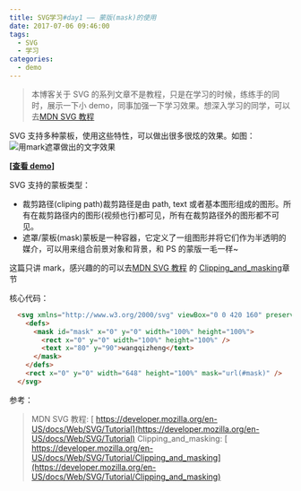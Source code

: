 ```yaml
---
title: SVG学习#day1 —— 蒙版(mask)的使用
date: 2017-07-06 09:46:00
tags:
  - SVG
  - 学习
categories:
  - demo
---
```


> 本博客关于 SVG 的系列文章不是教程，只是在学习的时候，练练手的同时，展示一下小 demo，同事加强一下学习效果。想深入学习的同学，可以去[MDN SVG 教程](https://developer.mozilla.org/en-US/docs/Web/SVG/Tutorial)

SVG 支持多种蒙板，使用这些特性，可以做出很多很炫的效果。如图：
![用mark遮罩做出的文字效果](/app/assets/images/2017/07/mark1.png)

**[[查看 demo](/app/demo/SVG/mask.html)]**

SVG 支持的蒙板类型：

* 裁剪路径(cliping path)裁剪路径是由 path, text 或者基本图形组成的图形。所有在裁剪路径内的图形(视频也行)都可见，所有在裁剪路径外的图形都不可见。
* 遮罩/蒙板(mask)蒙板是一种容器，它定义了一组图形并将它们作为半透明的媒介，可以用来组合前景对象和背景，和 PS 的蒙版一毛一样~

这篇只讲 mark，感兴趣的的可以去[MDN SVG 教程](https://developer.mozilla.org/en-US/docs/Web/SVG/Tutorial) 的 [Clipping_and_masking](https://developer.mozilla.org/en-US/docs/Web/SVG/Tutorial/Clipping_and_masking)章节

核心代码：

```html
  <svg xmlns="http://www.w3.org/2000/svg" viewBox="0 0 420 160" preserveAspectRatio="xMidYMid slice">
    <defs>
      <mask id="mask" x="0" y="0" width="100%" height="100%">
        <rect x="0" y="0" width="100%" height="100%" />
        <text x="80" y="90">wangqizheng</text>
      </mask>
    </defs>
    <rect x="0" y="0" width="648" height="100%" mask="url(#mask)" />
  </svg>
```

参考：

> MDN SVG 教程: [ https://developer.mozilla.org/en-US/docs/Web/SVG/Tutorial](https://developer.mozilla.org/en-US/docs/Web/SVG/Tutorial)
> Clipping_and_masking: [ https://developer.mozilla.org/en-US/docs/Web/SVG/Tutorial/Clipping_and_masking](https://developer.mozilla.org/en-US/docs/Web/SVG/Tutorial/Clipping_and_masking)

